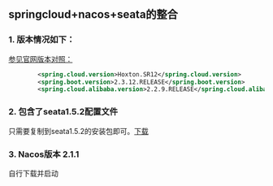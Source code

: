 ## springcloud+nacos+seata的整合
### 1. 版本情况如下：
[参见官网版本对照： ](https://github.com/alibaba/spring-cloud-alibaba/wiki/%E7%89%88%E6%9C%AC%E8%AF%B4%E6%98%8E)

```xml
        <spring.cloud.version>Hoxton.SR12</spring.cloud.version>
        <spring.boot.version>2.3.12.RELEASE</spring.boot.version>
        <spring.cloud.alibaba.version>2.2.9.RELEASE</spring.cloud.alibaba.version>
```
### 2. 包含了seata1.5.2配置文件
只需要复制到seata1.5.2的安装包即可。[下载](https://github.com/seata/seata/releases/download/v1.5.2/seata-server-1.5.2.zip)

### 3. Nacos版本 2.1.1
自行下载并启动